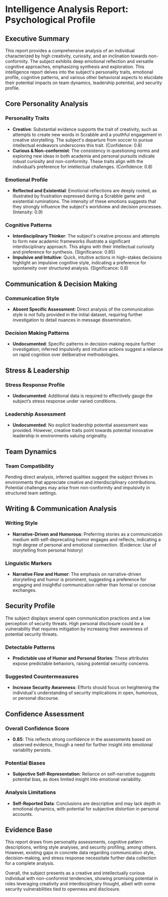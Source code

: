 # Intelligence Analysis Report: Psychological Profile

## Executive Summary
This report provides a comprehensive analysis of an individual characterized by high creativity, curiosity, and an inclination towards non-conformity. The subject exhibits deep emotional reflection and versatile cognitive approaches, emphasizing synthesis and exploration. This intelligence report delves into the subject's personality traits, emotional profile, cognitive patterns, and various other behavioral aspects to elucidate their potential impacts on team dynamics, leadership potential, and security profile.

## Core Personality Analysis

### Personality Traits
- **Creative**: Substantial evidence supports the trait of creativity, such as attempts to create new words in Scrabble and a youthful engagement in creative storytelling. The subject's departure from soccer to pursue intellectual endeavors underscores this trait. (Confidence: 0.8)
- **Curious & Non-conformist**: The consistency in questioning norms and exploring new ideas in both academia and personal pursuits indicate robust curiosity and non-conformity. These traits align with the individual’s preference for intellectual challenges. (Confidence: 0.8)

### Emotional Profile
- **Reflected and Existential**: Emotional reflections are deeply rooted, as illustrated by frustration expressed during a Scrabble game and existential ruminations. The intensity of these emotions suggests that they strongly influence the subject's worldview and decision processes. (Intensity: 0.9)

### Cognitive Patterns
- **Interdisciplinary Thinker**: The subject's creative process and attempts to form new academic frameworks illustrate a significant interdisciplinary approach. This aligns with their intellectual curiosity and preference for synthesis. (Significance: 0.85)
- **Impulsive and Intuitive**: Quick, intuitive actions in high-stakes decisions highlight an impulsive cognitive style, indicating a preference for spontaneity over structured analysis. (Significance: 0.8)

## Communication & Decision Making

### Communication Style
- **Absent Specific Assessment**: Direct analysis of the communication style is not fully provided in the initial dataset, requiring further investigation to detail nuances in message dissemination.

### Decision Making Patterns
- **Undocumented**: Specific patterns in decision-making require further investigation; inferred impulsivity and intuitive actions suggest a reliance on rapid cognition over deliberative methodologies.

## Stress & Leadership

### Stress Response Profile
- **Undocumented**: Additional data is required to effectively gauge the subject’s stress response under varied conditions.

### Leadership Assessment
- **Undocumented**: No explicit leadership potential assessment was provided. However, creative traits point towards potential innovative leadership in environments valuing originality.

## Team Dynamics

### Team Compatibility
Pending direct analysis, inferred qualities suggest the subject thrives in environments that appreciate creative and interdisciplinary contributions. Potential challenges may arise from non-conformity and impulsivity in structured team settings.

## Writing & Communication Analysis

### Writing Style
- **Narrative-Driven and Humorous**: Preferring stories as a communication medium with self-deprecating humor engages and reflects, indicating a high degree of personal and emotional connection. (Evidence: Use of storytelling from personal history)

### Linguistic Markers
- **Narrative Flow and Humor**: The emphasis on narrative-driven storytelling and humor is prominent, suggesting a preference for engaging and insightful communication rather than formal or concise exchanges.

## Security Profile
The subject displays several open communication practices and a low perception of security threats. High personal disclosure could be a vulnerability that requires mitigation by increasing their awareness of potential security threats. 

### Detectable Patterns
- **Predictable use of Humor and Personal Stories**: These attributes expose predictable behaviors, raising potential security concerns.

### Suggested Countermeasures
- **Increase Security Awareness**: Efforts should focus on heightening the individual's understanding of security implications in open, humorous, or personal discourse.

## Confidence Assessment

### Overall Confidence Score
- **0.85**: This reflects strong confidence in the assessments based on observed evidence, though a need for further insight into emotional variability persists.

### Potential Biases
- **Subjective Self-Representation**: Reliance on self-narrative suggests potential bias, as does limited insight into emotional variability.

### Analysis Limitations
- **Self-Reported Data**: Conclusions are descriptive and may lack depth in emotional dynamics, with potential for subjective distortion in personal accounts.

## Evidence Base
This report draws from personality assessments, cognitive pattern descriptions, writing style analyses, and security profiling, among others. However, existing gaps in concrete data regarding communication style, decision-making, and stress response necessitate further data collection for a complete analysis.

Overall, the subject presents as a creative and intellectually curious individual with non-conformist tendencies, showing promising potential in roles leveraging creativity and interdisciplinary thought, albeit with some security vulnerabilities tied to openness and disclosure.